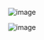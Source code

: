 ![image](https://github.com/user-attachments/assets/a3215b30-be2d-4931-ba8c-87edf693deb1)

![image](https://github.com/user-attachments/assets/e98cb6a9-836a-4886-9005-8bdf74f36fe7)

